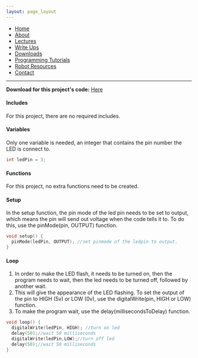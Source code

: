 ```yaml
---
layout: page_layout
---
```

* [Home](../../index.md)
* [About](../About.md)       
* [Lectures](../Lectures.md)
* [Write Ups](../Write_Ups.md)
* [Downloads](../Downloads.md)
* [Programming Tutorials](../Programming_Tutorials.md)
* [Robot Resources](../Robot_Resources.md)
* [Contact](../Contact.md)

* * *

**Download for this project's code:** [Here](https://tinyurl.com/yaf69f2z)  

#### Includes
For this project, there are no required includes.  
#### Variables
Only one variable is needed, an integer that contains the pin number the LED is connect to.  
```c++
int ledPin = 3;
```
#### Functions
For this project, no extra functions need to be created.
#### Setup
In the setup function, the pin mode of the led pin needs to be set to output, which means the pin will send out voltage when the code tells it to. To do this, use the pinMode(pin, OUTPUT) function.
```c++
void setup() {
  pinMode(ledPin, OUTPUT); //set pinmode of the ledpin to output.
}
```
#### Loop
1. In order to make the LED flash, it needs to be turned on, then the program needs to wait, then the led needs to be turned off, followed by another wait.  
2. This will give the appearance of the LED flashing. To set the output of the pin to HIGH (5v) or LOW (0v), use the digitalWrite(pin, HIGH or LOW) function.  
3. To make the program wait, use the delay(millisecondsToDelay) function.

```c++
void loop() {
  digitalWrite(ledPin, HIGH); //turn on led
  delay(50);//wait 50 milliseconds
  digitalWrite(ledPin,LOW);//turn off led
  delay(50);//wait 50 milliseconds
}
```
